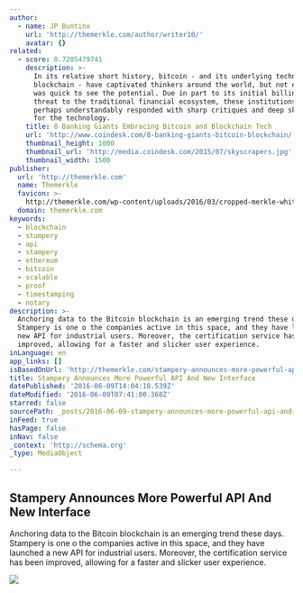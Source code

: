 ```yaml
---
author:
  - name: JP Buntinx
    url: 'http://themerkle.com/author/writer10/'
    avatar: {}
related:
  - score: 0.7205479741
    description: >-
      In its relative short history, bitcoin - and its underlying technology the
      blockchain - have captivated thinkers around the world, but not everyone
      was quick to see the potential. Due in part to its initial billing as a
      threat to the traditional financial ecosystem, these institutions have
      perhaps understandably responded with sharp critiques and deep skepticism
      for the technology.
    title: 8 Banking Giants Embracing Bitcoin and Blockchain Tech
    url: 'http://www.coindesk.com/8-banking-giants-bitcoin-blockchain/'
    thumbnail_height: 1000
    thumbnail_url: 'http://media.coindesk.com/2015/07/skyscrapers.jpg'
    thumbnail_width: 1500
publisher:
  url: 'http://themerkle.com'
  name: Themerkle
  favicon: >-
    http://themerkle.com/wp-content/uploads/2016/03/cropped-merkle-white-1-192x192.png
  domain: themerkle.com
keywords:
  - blockchain
  - stumpery
  - api
  - stampery
  - ethereum
  - bitcoin
  - scalable
  - proof
  - timestamping
  - notary
description: >-
  Anchoring data to the Bitcoin blockchain is an emerging trend these days.
  Stampery is one o the companies active in this space, and they have launched a
  new API for industrial users. Moreover, the certification service has been
  improved, allowing for a faster and slicker user experience.
inLanguage: en
app_links: []
isBasedOnUrl: 'http://themerkle.com/stampery-announces-more-powerful-api-and-new-interface/'
title: Stampery Announces More Powerful API And New Interface
datePublished: '2016-06-09T14:04:18.539Z'
dateModified: '2016-06-09T07:41:00.368Z'
starred: false
sourcePath: _posts/2016-06-09-stampery-announces-more-powerful-api-and-new-interface.md
inFeed: true
hasPage: false
inNav: false
_context: 'http://schema.org'
_type: MediaObject

---
```

<article style=""><h1>Stampery Announces More Powerful API And New Interface</h1><p>Anchoring data to the Bitcoin blockchain is an emerging trend these days. Stampery is one o the companies active in this space, and they have launched a new API for industrial users. Moreover, the certification service has been improved, allowing for a faster and slicker user experience.</p><img src="http://themerkle.com/wp-content/uploads/2016/06/Stampery.jpg" /></article>